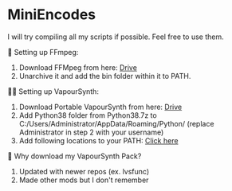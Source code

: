 # MiniEncodes

I will try compiling all my scripts if possible. Feel free to use them.

👀 Setting up FFmpeg:
1. Download FFMpeg from here: [Drive](https://drive.google.com/file/d/1g5q5hDSZ7njNa_iGJZ6nmD8qr3STSER8/view?usp=sharing)
2. Unarchive it and add the bin folder within it to PATH.

🐱‍👤 Setting up VapourSynth:
1. Download Portable VapourSynth from here: [Drive](https://drive.google.com/file/d/1EpU8QdSJl5pgoH_Q25UsghZn7NfsuLx6/view?usp=sharing) 
2. Add Python38 folder from Python38.7z to C:/Users/Administrator/AppData/Roaming/Python/
(replace Administrator in step 2 with your username)
3. Add following locations to your PATH: [Click here](https://github.com/Soaibkhan38/MiniEncodes/blob/main/Folders%20to%20add%20to%20path%20for%20VS.txt)

🤔 Why download my VapourSynth Pack?
1. Updated with newer repos (ex. lvsfunc)
2. Made other mods but I don't remember

